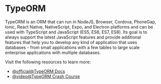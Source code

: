 # TypeORM

TypeORM is an ORM that can run in NodeJS, Browser, Cordova, PhoneGap, Ionic, React Native, NativeScript, Expo, and Electron platforms and can be used with TypeScript and JavaScript (ES5, ES6, ES7, ES8). Its goal is to always support the latest JavaScript features and provide additional features that help you to develop any kind of application that uses databases - from small applications with a few tables to large scale enterprise applications with multiple databases.

Visit the following resources to learn more:

- [@official@TypeORM Docs](https://typeorm.io)
- [@video@TypeORM Crash Course](https://www.youtube.com/watch?v=JaTbzPcyiOE)
